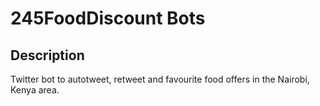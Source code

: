 # 245FoodDiscount Bots

## Description

Twitter bot to autotweet, retweet and favourite food offers in the Nairobi, Kenya area.

